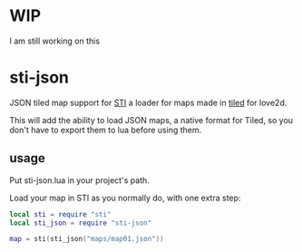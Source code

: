 # WIP

I am still working on this

# sti-json

JSON tiled map support for [STI](https://github.com/karai17/Simple-Tiled-Implementation) a loader for maps made in [tiled](https://www.mapeditor.org/) for love2d.

This will add the ability to load JSON maps, a native format for Tiled, so you don't have to export them to lua before using them.

## usage

Put sti-json.lua in your project's path.

Load your map in STI as you normally do, with one extra step:

```lua
local sti = require "sti"
local sti_json = require "sti-json"

map = sti(sti_json("maps/map01.json"))
```


